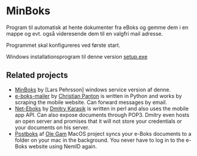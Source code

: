 # MinBoks
Program til automatisk at hente dokumenter fra eBoks og gemme dem i en mappe og evt. også videresende dem til en valgfri mail adresse.

Programmet skal konfigureres ved første start.

Windows installationsprogram til denne version [setup.exe](https://dl.dropboxusercontent.com/u/10635853/EBoks/setup.exe)

## Related projects

- [MinBoks](https://github.com/larspehrsson/MinBoks) by [Lars Pehrsson] windows service version af denne.
- [e-boks-mailer](https://github.com/christianpanton/eboks-mailer) by [Christian Panton](https://twitter.com/christianpanton) is written in Python and works by scraping the mobile website. Can forward messages by email.
- [Net-Eboks](https://github.com/dk/Net-Eboks) by [Dmitry Karasik](https://twitter.com/dmitrykarasik) is written in perl and also uses the mobile app API. Can also expose documents through POP3. Dmitry even hosts an open server and promises that it will not store your credentials or your documents on his server.
- [Postboks](https://github.com/olegam/Postboks) af [Ole Gam](https://twitter.com/olegam) MacOS project syncs your e-Boks documents to a folder on your mac in the background. You never have to log in to the e-Boks website using NemID again.
